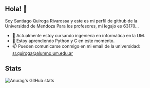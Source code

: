 ## Hola! 👋

Soy Santiago Quiroga Rivarossa y este es mi perfil de github de la Universidad de Mendoza
Para los profesores, mi legajo es 63170...

- 🔭 Actualmente estoy cursando ingeniería en informática en la UM.
- 🌱 Estoy aprendiendo Python y C en este momento.
- 📫 Pueden comunicarse conmigo en mi email de la universidad: sr.quiroga@alumno.um.edu.ar

## Stats
![Anurag's GitHub stats](https://github-readme-stats.vercel.app/api?username=SantiQR-UM&show_icons=true&theme=radical)

